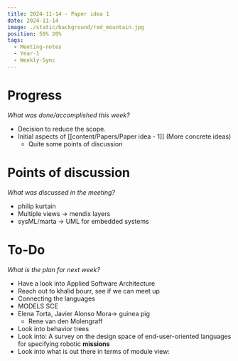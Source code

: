 ```yaml
---
title: 2024-11-14 - Paper idea 1
date: 2024-11-14
image: ./static/background/red_mountain.jpg
position: 50% 20%
tags:
  - Meeting-notes
  - Year-1
  - Weekly-Sync
---
```


# Progress

_What was done/accomplished this week?_

- Decision to reduce the scope.
- Initial aspects of [[content/Papers/Paper idea - 1]] (More concrete ideas)
    - Quite some points of discussion

# Points of discussion

_What was discussed in the meeting?_

- philip kurtain
- Multiple views → mendix layers
- sysML/marta → UML for embedded systems

# To-Do

_What is the plan for next week?_

- Have a look into Applied Software Architecture
- Reach out to khalid bourr, see if we can meet up
- Connecting the languages
- MODELS SCE
- Elena Torta, Javier Alonso Mora→ guinea pig
    - Rene van den Molengraff
- Look into behavior trees
- Look into: A survey on the design space of end-user-oriented languages for specifying robotic **missions**
- Look into what is out there in terms of module view:
